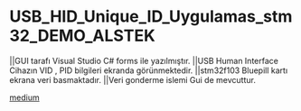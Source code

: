 # USB_HID_Unique_ID_Uygulamas_stm32_DEMO_ALSTEK

||GUI tarafı Visual Studio C# forms ile yazılmıştır.
||USB Human Interface Cihazın VID , PID bilgileri ekranda görünmektedir.
||stm32f103 Bluepill kartı ekrana veri basmaktadır.
||Veri gonderme islemi Gui de mevcuttur.

[medium](https://github.com/sangariuss/USB_HID_Unique_ID_Uygulama_DEMO_ALSTEK/blob/main/gui_hid.PNG)
